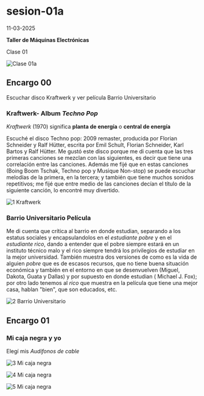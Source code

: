 # sesion-01a

11-03-2025

**Taller de Máquinas Electrónicas**

Clase 01

![Clase 01a](https://github.com/user-attachments/assets/1e4788e6-6e1d-4299-9f4d-702f1e1071d4)


## Encargo 00 
Escuchar disco Kraftwerk y ver película Barrio Universitario

### Kraftwerk- Album _Techno Pop_
_Kraftwerk_ (1970) significa **planta de energía** o **central de energía**

Escuché el disco Techno pop: 2009 remaster, producida por Florian Schneider y Ralf Hütter, escrita por Emil Schult, Florian Schneider, Karl Bartos y Ralf Hütter. Me gustó este disco porque me di cuenta que las tres primeras canciones se mezclan con las siguientes, es decir que tiene una correlación entre las canciones. Además me fijé que en estas canciones (Boing Boom Tschak, Techno pop y Musique Non-stop) se puede escuchar melodías de la primera, en la tercera; y también que tiene muchos sonidos repetitivos; me fijé que entre medio de las canciones decían el título de la siguiente canción, lo encontré muy divertido. 

![1  Kraftwerk](https://github.com/user-attachments/assets/a8e3388e-6c9b-4607-96c9-c302020e7d97)


### Barrio Universitario Película
Me di cuenta que crítica al barrio en donde estudian, separando a los estatus sociales y encapsulandolos en el _estudiante pobre_ y en el _estudiante rico_, dando a entender que el pobre siempre estará en un instituto técnico malo y el rico siempre tendrá los privilegios de estudiar en la mejor universidad. También muestra dos versiones de como es la vida de alguien _pobre_ que es de escasos recursos, que no tiene buena situación económica y también en el entorno en que se desenvuelven (Miguel, Dakota, Guata y Dallas) y por supuesto en donde estudian ( Michael J. Fox); por otro lado tenemos al _rico_ que muestra en la película que tiene una mejor casa, hablan "bien", que son educados, etc. 

![2  Barrio Universitario](https://github.com/user-attachments/assets/130381ba-414a-42fd-8295-18994465c15b)

## Encargo 01

### Mi caja negra y yo
Elegí mis _Audífonos de cable_

![3  Mi caja negra](https://github.com/user-attachments/assets/d602a5b5-add3-4dd9-bccd-cc22d6b3c337)


![4  Mi caja negra](https://github.com/user-attachments/assets/f691a9e6-5312-4a26-9b1b-a65fe913b6b3)


![5  Mi caja negra](https://github.com/user-attachments/assets/8b590923-bf9d-416a-bb23-6302ec6b330e)
